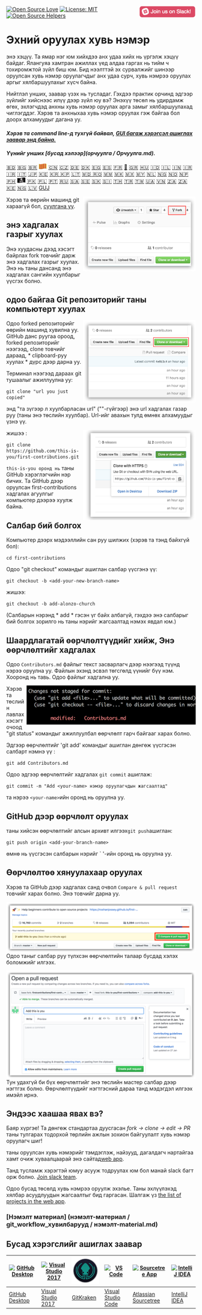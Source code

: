 [![Open Source Love](https://badges.frapsoft.com/os/v1/open-source.svg?v=103)](https://github.com/ellerbrock/open-source-badges/)
[<img align="right" width="150" src="assets/join-slack-team.png">](https://join.slack.com/t/firstcontributors/shared_invite/enQtNjkxNzQwNzA2MTMwLTVhMWJjNjg2ODRlNWZhNjIzYjgwNDIyZWYwZjhjYTQ4OTBjMWM0MmFhZDUxNzBiYzczMGNiYzcxNjkzZDZlMDM)
[![License: MIT](https://img.shields.io/badge/License-MIT-green.svg)](https://opensource.org/licenses/MIT)
[![Open Source Helpers](https://www.codetriage.com/roshanjossey/first-contributions/badges/users.svg)](https://www.codetriage.com/roshanjossey/first-contributions)


# Эхний оруулax хувь нэмэр

энэ хэцүү. Та ямар нэг юм хийхдээ анх удаа хийх нь үргэлж хэцүү байдаг. Ялангуяа хамтран ажиллах үед алдаа гаргах нь тийм ч тохиромжтой зүйл биш юм. Бид нээлттэй эх сурвалжийг шинээр оруулсан хувь нэмэр оруулагчдыг анх удаа сурч, хувь нэмрээ оруулах аргыг хялбаршуулахыг хүсч байна.

Нийтлэл унших, заавар үзэх нь тусладаг. Гэхдээ практик орчинд эдгээр зүйлийг хийснээс илүү дээр зүйл юу вэ? Энэхүү төсөл нь удирдамж өгөх, эхлэгчдэд анхны хувь нэмэр оруулах арга замыг хялбаршуулахад чиглэгддэг. Хэрэв та анхныхаа хувь нэмэр оруулах гэж байгаа бол доорх алхамуудыг дагана уу.


#### *Хэрэв та command line-д тухгүй байвал, [GUI багаж хэрэгсэл ашиглах заавар энд байна.]( #зааварчилгаа-ашиглах-бусад-хэрэгсэл )*

#### *Үүнийг унших [бусад хэлээр](орчуулга / Орчуулга.md).*

[:bangladesh:](translations/README.bn.md)
[🇧🇬](translations/README.bg.md)
[🇧🇷](translations/README.pt_br.md)
[<img src="assets/catalan1.png" width="22">](translations/README.ca.md)
[🇨🇳](translations/README.chs.md)
[🇨🇿](translations/README.cs.md)
[🇩🇪](translations/README.de.md)
[🇩🇰](translations/README.da.md)
[🇪🇬](translations/README.eg.md)
[🇪🇸](translations/README.es.md)
[🇫🇷](translations/README.fr.md)
[🏴](translations/README.gl.md)
[🇬🇷](translations/README.gr.md)
[🇭🇺](translations/README.hu.md)
[🇮🇩](translations/README.id.md)
[🇮🇱](translations/README.hb.md)
[🇮🇳](translations/Translations.md)
[🇮🇷](translations/README.fa.md)
[🇮🇷](translations/README.fa.en.md)
[🇮🇹](translations/README.it.md)
[🇯🇵](translations/README.ja.md)
[🇰🇪](translations/README.kws.md)
[🇰🇷 🇰🇵](translations/README.ko.md)
[🇱🇹](translations/README.lt.md)
[🇲🇩 🇷🇴](translations/README.ro.md)
[🇲🇲](translations/README.mm_unicode.md)
[🇲🇰](translations/README.mk.md)
[🇲🇽](translations/README.mx.md)
[🇲🇾](translations/README.my.md)
[🇳🇱](translations/README.nl.md)
[🇳🇬](translations/README.igb.md)
[🇳🇴](translations/README.no.md)
[🇳🇵](translations/README.np.md)
[🇵🇭](translations/README.tl.md)
[<img src="assets/pirate.png" width="22">](translations/README.en-pirate.md)
[🇵🇰](translations/README.ur.md)
[🇵🇱](translations/README.pl.md)
[🇵🇹](translations/README.pt-pt.md)
[🇷🇺](translations/README.ru.md)
[🇸🇦](translations/README.ar.md)
[🇸🇪](translations/README.se.md)
[:slovakia:](translations/README.slk.md)
[:slovenia:](translations/README.sl.md)
[🇹🇭](translations/README.th.md)
[🇹🇷](translations/README.tr.md)
[🇹🇼](translations/README.cht.md)
[🇺🇦](translations/README.ua.md)
[🇻🇳](translations/README.vn.md)
[🇿🇦](translations/README.zul.md)
[🇿🇦](translations/README.afk.md)
[🇰🇪](translations/README.kws.md)
[🇳🇬](translations/README.igb.md)
[🇱🇻](translations/README.lv.md)
[GUJ](translations/README.guj.md)



<img align="right" width="300" src="assets/fork.png" alt="fork this repository" />

Хэрэв та өөрийн машинд git хараагүй бол, [суулгана уу]( https://help.github.com/articles/set-up-git/).

## энэ хадгалах газрыг хуулах

Энэ хуудасны дээд хэсэгт байрлах fork товчийг дарж энэ хадгалах газрыг хуулах.
Энэ нь таны дансанд энэ хадгалах сангийн хуулбарыг үүсгэх болно.


## одоо байгаа Git репозиторийг таны компьютерт хуулах

<img align="right" width="300" src="assets/clone.png" alt="clone this repository" />


Одоо forked репозиторийг өөрийн машинд хувилна уу. GitHub данс руугаа ороод, forked репозиторийг нээгээд, clone товчийг дараад, * clipboard-руу хуулах * дүрс дээр дарна уу.

Терминал нээгээд дараах git тушаалыг ажиллуулна уу:


```
git clone "url you just copied"
```
энд "та зүгээр л хуулбарласан url" (""-гүйгээр) энэ url хадгалах газар руу (таны энэ төслийн хуулбар). Url-ийг авахын тулд өмнөх алхамуудыг үзнэ үү.


<img align="right" width="300" src="assets/copy-to-clipboard.png" alt="copy URL to clipboard" />

жишээ :
```
git clone https://github.com/this-is-you/first-contributions.git
```
`this-is-you оронд нь` таны GitHub хэрэглэгчийн нэр бичих. Та GitHub дээр оруулсан first-contributions хадгалаx агуулгыг компьютер дээрээ хуулж байна.


## Салбар бий болгох

Компьютер дээрх мэдээллийн сан руу шилжих (хэрэв та тэнд байхгүй бол):


```
cd first-contributions
```
Одоо "git checkout" командыг ашиглан салбар үүсгэнэ үү:
```
git checkout -b <add-your-new-branch-name>
```

жишээ:
```
git checkout -b add-alonzo-church
```
(Салбарын нэрэнд * add * гэсэн үг байх албагүй, гэхдээ энэ салбарыг бий болгох зорилго нь таны нэрийг жагсаалтад нэмэх явдал юм.)

## Шаардлагатай өөрчлөлтүүдийг хийж, Энэ өөрчлөлтийг хадгалаx 

Одоо `Contributors.md` файлыг текст засварлагч дээр нээгээд түүнд нэрээ оруулна уу. Файлын эхэнд эсвэл төгсгөлд үүнийг бүү нэм. Хооронд нь тавь. Одоо файлыг хадгална уу.

<img align="right" width="450" src="assets/git-status.png" alt="git status" />


Хэрэв та төслийн лавлах хэсэгт очоод "git status" командыг ажиллуулбал өөрчлөлт гарч байгааг харах болно.


Эдгээр өөрчлөлтийг 'git add' командыг ашиглан дөнгөж үүсгэсэн салбарт нэмнэ үү :

```
git add Contributors.md
```

Одоо эдгээр өөрчлөлтийг хадгалаx `git commit` ашиглаж:
```
git commit -m "Add <your-name> нэмэр оруулагчдын жагсаалтад"
```
та нэрээ `<your-name>`ийн оронд нь оруулна уу.

## GitHub дээр өөрчлөлт оруулах

таны хийсэн өөрчлөлтийг алсын архивт илгээх`git push`ашиглан:
```
git push origin <add-your-branch-name>
```
өмнө нь үүсгэсэн салбарын нэрийг `<add-your-branch-name> '-ийн оронд нь оруулна уу.

## Өөрчлөлтөө хянуулахаар оруулаx

Хэрэв та GitHub дээр хадгалах санд очвол `Compare & pull request` товчийг харах болно. Энэ товчийг дарна уу.

<img style="float: right;" src="assets/compare-and-pull.png" alt="create a pull request" />

Одоо таныг салбар руу түлхсэн өөрчлөлтийн талаар бусдад хэлэх боломжийг илгээх.

<img style="float: right;" src="assets/submit-pull-request.png" alt="submit pull request" />

Тун удахгүй би бүх өөрчлөлтийг энэ төслийн мастер салбар дээр нэгтгэх болно. Өөрчлөлтүүдийг нэгтгэсний дараа танд мэдэгдэл илгээх имэйл ирнэ.

## Эндээс хаашаа явах вэ?

Баяр хүргэе! Та дөнгөж стандартаа дуусгасан _fork -> clone -> edit -> PR_ таны тулгарах тодорхой төрлийн ажлын зохион байгуулалт хувь нэмэр оруулагч шиг!

таны оруулсан хувь нэмэрийг тэмдэглэж, найзууд, дагалдагч нартайгаа хамт очиж хуваалцаарай энэ сайтад[web app](https://firstcontributions.github.io/#social-share).

Танд тусламж хэрэгтэй юмуу асууж тодруулах юм бол манай slack багт орж болно. [Join slack team](https://join.slack.com/t/firstcontributors/shared_invite/enQtNjkxNzQwNzA2MTMwLTVhMWJjNjg2ODRlNWZhNjIzYjgwNDIyZWYwZjhjYTQ4OTBjMWM0MmFhZDUxNzBiYzczMGNiYzcxNjkzZDZlMDM).

Одоо бусад төсөлд хувь нэмрээ оруулж эхэлье. Таны эхлүүлэхэд хялбар асуудлуудын жагсаалтыг бид гаргасан. Шалгаж үз [the list of projects in the web app](https://firstcontributions.github.io/#project-list).

### [Нэмэлт материал] (нэмэлт-материал / git_workflow_хувилбарууд / нэмэлт-material.md)


## Бусад хэрэгслийг ашиглах заавар

|<a href="github-desktop-tutorial.md"><img alt="GitHub Desktop" src="https://desktop.github.com/images/desktop-icon.svg" width="100"></a>|<a href="github-windows-vs2017-tutorial.md"><img alt="Visual Studio 2017" src="https://upload.wikimedia.org/wikipedia/commons/c/cd/Visual_Studio_2017_Logo.svg" width="100"></a>|<a href="gitkraken-tutorial.md"><img alt="GitKraken" src="/assets/gk-icon.png" width="100"></a>|<a href="github-windows-vs-code-tutorial.md"><img alt="VS Code" src="https://upload.wikimedia.org/wikipedia/commons/2/2d/Visual_Studio_Code_1.18_icon.svg" width=100></a>|<a href="sourcetree-macos-tutorial.md"><img alt="Sourcetree App" src="https://wac-cdn.atlassian.com/dam/jcr:81b15cde-be2e-4f4a-8af7-9436f4a1b431/Sourcetree-icon-blue.svg" width=100></a>|<a href="github-windows-intellij-tutorial.md"><img alt="IntelliJ IDEA" src="https://upload.wikimedia.org/wikipedia/commons/d/d5/IntelliJ_IDEA_Logo.svg" width=100></a>|
|---|---|---|---|---|---|
|[GitHub Desktop](github-desktop-tutorial.md)|[Visual Studio 2017](github-windows-vs2017-tutorial.md)|[GitKraken](gitkraken-tutorial.md)|[Visual Studio Code](github-windows-vs-code-tutorial.md)|[Atlassian Sourcetree](sourcetree-macos-tutorial.md)|[IntelliJ IDEA](github-windows-intellij-tutorial.md)|
